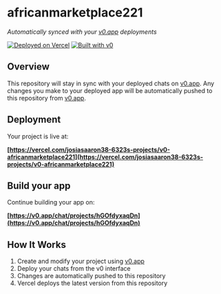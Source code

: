# africanmarketplace221

*Automatically synced with your [v0.app](https://v0.app) deployments*

[![Deployed on Vercel](https://img.shields.io/badge/Deployed%20on-Vercel-black?style=for-the-badge&logo=vercel)](https://vercel.com/josiasaaron38-6323s-projects/v0-africanmarketplace221)
[![Built with v0](https://img.shields.io/badge/Built%20with-v0.app-black?style=for-the-badge)](https://v0.app/chat/projects/hGOfdyxaqDn)

## Overview

This repository will stay in sync with your deployed chats on [v0.app](https://v0.app).
Any changes you make to your deployed app will be automatically pushed to this repository from [v0.app](https://v0.app).

## Deployment

Your project is live at:

**[https://vercel.com/josiasaaron38-6323s-projects/v0-africanmarketplace221](https://vercel.com/josiasaaron38-6323s-projects/v0-africanmarketplace221)**

## Build your app

Continue building your app on:

**[https://v0.app/chat/projects/hGOfdyxaqDn](https://v0.app/chat/projects/hGOfdyxaqDn)**

## How It Works

1. Create and modify your project using [v0.app](https://v0.app)
2. Deploy your chats from the v0 interface
3. Changes are automatically pushed to this repository
4. Vercel deploys the latest version from this repository

